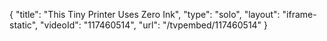 {
    "title": "This Tiny Printer Uses Zero Ink",
    "type": "solo",
    "layout": "iframe-static",
    "videoId": "117460514",
    "url": "\/tvpembed\/117460514"
}